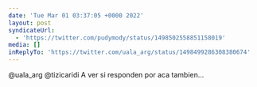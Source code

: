 ```yaml
---
date: 'Tue Mar 01 03:37:05 +0000 2022'
layout: post
syndicateUrl:
  - 'https://twitter.com/pudymody/status/1498502558851158019'
media: []
inReplyTo: 'https://twitter.com/uala_arg/status/1498499286308380674'
---
```

@uala_arg @tizicaridi A ver si responden por aca tambien...